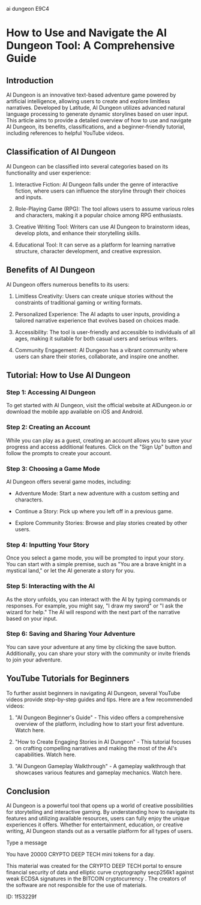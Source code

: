 ai dungeon E9C4
# How to Use and Navigate the AI Dungeon Tool: A Comprehensive Guide



## Introduction



AI Dungeon is an innovative text-based adventure game powered by artificial intelligence, allowing users to create and explore limitless narratives. Developed by Latitude, AI Dungeon utilizes advanced natural language processing to generate dynamic storylines based on user input. This article aims to provide a detailed overview of how to use and navigate AI Dungeon, its benefits, classifications, and a beginner-friendly tutorial, including references to helpful YouTube videos.



## Classification of AI Dungeon



AI Dungeon can be classified into several categories based on its functionality and user experience:



1. Interactive Fiction: AI Dungeon falls under the genre of interactive fiction, where users can influence the storyline through their choices and inputs.

2. Role-Playing Game (RPG): The tool allows users to assume various roles and characters, making it a popular choice among RPG enthusiasts.

3. Creative Writing Tool: Writers can use AI Dungeon to brainstorm ideas, develop plots, and enhance their storytelling skills.

4. Educational Tool: It can serve as a platform for learning narrative structure, character development, and creative expression.



## Benefits of AI Dungeon



AI Dungeon offers numerous benefits to its users:



1. Limitless Creativity: Users can create unique stories without the constraints of traditional gaming or writing formats.

2. Personalized Experience: The AI adapts to user inputs, providing a tailored narrative experience that evolves based on choices made.

3. Accessibility: The tool is user-friendly and accessible to individuals of all ages, making it suitable for both casual users and serious writers.

4. Community Engagement: AI Dungeon has a vibrant community where users can share their stories, collaborate, and inspire one another.



## Tutorial: How to Use AI Dungeon



### Step 1: Accessing AI Dungeon



To get started with AI Dungeon, visit the official website at AIDungeon.io or download the mobile app available on iOS and Android.



### Step 2: Creating an Account



While you can play as a guest, creating an account allows you to save your progress and access additional features. Click on the "Sign Up" button and follow the prompts to create your account.



### Step 3: Choosing a Game Mode



AI Dungeon offers several game modes, including:



- Adventure Mode: Start a new adventure with a custom setting and characters.

- Continue a Story: Pick up where you left off in a previous game.

- Explore Community Stories: Browse and play stories created by other users.



### Step 4: Inputting Your Story



Once you select a game mode, you will be prompted to input your story. You can start with a simple premise, such as "You are a brave knight in a mystical land," or let the AI generate a story for you.



### Step 5: Interacting with the AI



As the story unfolds, you can interact with the AI by typing commands or responses. For example, you might say, "I draw my sword" or "I ask the wizard for help." The AI will respond with the next part of the narrative based on your input.



### Step 6: Saving and Sharing Your Adventure



You can save your adventure at any time by clicking the save button. Additionally, you can share your story with the community or invite friends to join your adventure.



## YouTube Tutorials for Beginners



To further assist beginners in navigating AI Dungeon, several YouTube videos provide step-by-step guides and tips. Here are a few recommended videos:



1. "AI Dungeon Beginner's Guide" - This video offers a comprehensive overview of the platform, including how to start your first adventure. Watch here.



2. "How to Create Engaging Stories in AI Dungeon" - This tutorial focuses on crafting compelling narratives and making the most of the AI's capabilities. Watch here.



3. "AI Dungeon Gameplay Walkthrough" - A gameplay walkthrough that showcases various features and gameplay mechanics. Watch here.



## Conclusion



AI Dungeon is a powerful tool that opens up a world of creative possibilities for storytelling and interactive gaming. By understanding how to navigate its features and utilizing available resources, users can fully enjoy the unique experiences it offers. Whether for entertainment, education, or creative writing, AI Dungeon stands out as a versatile platform for all types of users.



Type a message

You have 20000 CRYPTO DEEP TECH mini tokens for a day.


This material was created for the  CRYPTO DEEP TECH portal  to ensure financial security of data and elliptic curve cryptography  secp256k1 against weak ECDSA  signatures   in the  BITCOIN cryptocurrency . The creators of the software are not responsible for the use of materials.

 ID: 1f53229f
